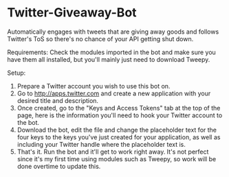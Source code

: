 # Twitter-Giveaway-Bot
Automatically engages with tweets that are giving away goods and follows Twitter's ToS so there's no chance of your API getting shut down.

Requirements:
Check the modules imported in the bot and make sure you have them all installed, but you'll mainly just need to download Tweepy.

Setup:
1. Prepare a Twitter account you wish to use this bot on.
2. Go to http://apps.twitter.com and create a new application with your desired title and description.
3. Once created, go to the "Keys and Access Tokens" tab at the top of the page, here is the information you'll need to hook your Twitter    account to the bot.
4. Download the bot, edit the file and change the placeholder text for the four keys to the keys you've just created for your               application, as well as including your Twitter handle where the placeholder text is.
5. That's it. Run the bot and it'll get to work right away. It's not perfect since it's my first time using modules such as Tweepy, so      work will be done overtime to update this.

